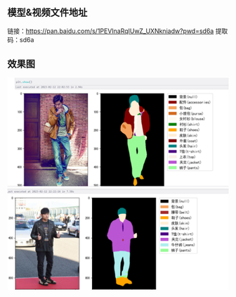 ## 模型&视频文件地址

链接：https://pan.baidu.com/s/1PEVInaRqIUwZ_UXNkniadw?pwd=sd6a 
提取码：sd6a 

## 效果图

![效果图](./01.png)
![效果图](./02.png)
